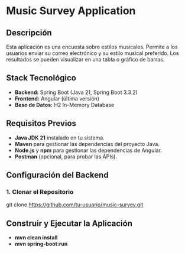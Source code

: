 # Music Survey Application

## Descripción

Esta aplicación es una encuesta sobre estilos musicales. Permite a los usuarios enviar su correo electrónico y su estilo musical preferido. Los resultados se pueden visualizar en una tabla o gráfico de barras.

## Stack Tecnológico

- **Backend:** Spring Boot (Java 21, Spring Boot 3.3.2)
- **Frontend:** Angular (última versión)
- **Base de Datos:** H2 In-Memory Database

## Requisitos Previos

- **Java JDK 21** instalado en tu sistema.
- **Maven** para gestionar las dependencias del proyecto Java.
- **Node.js** y **npm** para gestionar las dependencias de Angular.
- **Postman** (opcional, para probar las APIs).

## Configuración del Backend

### 1. Clonar el Repositorio


git clone https://github.com/tu-usuario/music-survey.git

## Construir y Ejecutar la Aplicación



- **mvn clean install**
- **mvn spring-boot:run**
